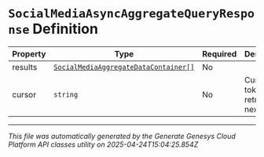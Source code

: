 # `SocialMediaAsyncAggregateQueryResponse` Definition

| Property | Type | Required | Description |
|----------|------|----------|-------------|
| results | [`SocialMediaAggregateDataContainer[]`](socialmediaaggregatedatacontainer-definition.md) | No |  |
| cursor | `string` | No | Cursor token to retrieve next page |

---

*This file was automatically generated by the Generate Genesys Cloud Platform API classes utility on 2025-04-24T15:04:25.854Z*